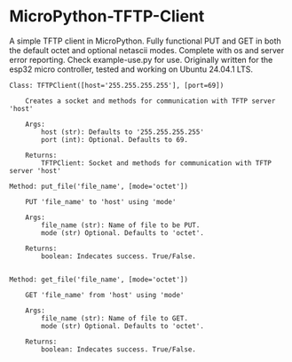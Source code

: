 # MicroPython-TFTP-Client
A simple TFTP client in MicroPython. Fully functional PUT and GET in both the default octet and optional netascii modes. Complete with os and server error reporting. Check example-use.py for use. Originally written for the esp32 micro controller, tested and working on Ubuntu 24.04.1 LTS.

    Class: TFTPClient([host='255.255.255.255'], [port=69])

        Creates a socket and methods for communication with TFTP server 'host'

        Args:
            host (str): Defaults to '255.255.255.255'
            port (int): Optional. Defaults to 69.

        Returns:
            TFTPClient: Socket and methods for communication with TFTP server 'host'
        
    Method: put_file('file_name', [mode='octet'])

        PUT 'file_name' to 'host' using 'mode'

        Args:
            file_name (str): Name of file to be PUT.
            mode (str) Optional. Defaults to 'octet'.

        Returns:
            boolean: Indecates success. True/False.
    

    Method: get_file('file_name', [mode='octet'])

        GET 'file_name' from 'host' using 'mode'

        Args:
            file_name (str): Name of file to GET.
            mode (str) Optional. Defaults to 'octet'.

        Returns:
            boolean: Indecates success. True/False.
    
